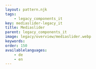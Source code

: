 ```yaml
---
layout: pattern.njk
tags: 
    - legacy_components_it
key: mediaslider-legacy_it
title: Mediaslider
parent: legacy_components_it
image: legacy/overview/mediaslider.webp
keywords: 
order: 150
availablelanguages: 
    - de
    - en
---
```


